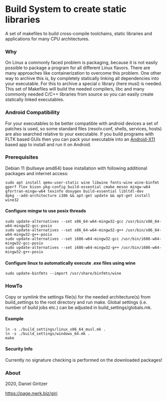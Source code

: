 Build System to create static libraries
======================

A set of makefiles to build cross-compile toolchains, static libraries and applications for many CPU architectures.

### Why

On Linux a commonly faced problem is packaging, because it is not easily possible to package a program for all different Linux flavors. There are many approaches like containerization to overcome this problem. One other way to archive this is, by completely statically linking all dependencies into your executable. For this to archive a special c library (here musl) is needed. This set of Makefiles will build the needed compilers, libc and many commonly needed C/C++ libraries from source so you can easily create statically linked executables.

### Android Compatibility

For your executables to be better compatible with android devices a set of patches is used, so some standard files (resolv.conf, shells, services, hosts) are also searched relative to your executable. If you build programs with FLTK based GUIs then you can pack your executable into an [Android-X11](https://github.com/nwrkbiz/android-xserver) based app to install and run it on Android.

### Prerequisites

Debian 11 (bullseye amd64) base installation with following additional packages and internet access:

```
sudo apt install qemu-user-static wine libwine fonts-wine wine-binfmt gperf flex bison pkg-config build-essential cmake meson mingw-w64 gfortran-mingw-w64 texinfo doxygen build-essential libltdl-dev
dpkg --add-architecture i386 && apt-get update && apt-get install wine32
```

#### Configure mingw to use posix threads

```
sudo update-alternatives --set x86_64-w64-mingw32-gcc /usr/bin/x86_64-w64-mingw32-gcc-posix
sudo update-alternatives --set x86_64-w64-mingw32-g++ /usr/bin/x86_64-w64-mingw32-g++-posix
sudo update-alternatives --set i686-w64-mingw32-gcc /usr/bin/i686-w64-mingw32-gcc-posix
sudo update-alternatives --set i686-w64-mingw32-g++ /usr/bin/i686-w64-mingw32-g++-posix
```

#### Configure linux to automatically execute .exe files using wine

```
sudo update-binfmts --import /usr/share/binfmts/wine
```

### HowTo

Copy or symlink the settings file(s) for the needed architecture(s) from build_settings to the root directory and run make.
Global settings (i.e. number of build jobs etc.) can be adjusted in build_settings/globals.mk.


#### Example

```
ln -s ./build_settings/linux_x86_64_musl.mk .
ln -s ./build_settings/windows_64.mk .
make
```

#### Security Info

Currently no signature checking is performed on the downloaded packages!


### About

2020, Daniel Giritzer

https://page.nwrk.biz/giri
